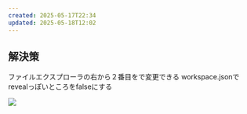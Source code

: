 ```yaml
---
created: 2025-05-17T22:34
updated: 2025-05-18T12:02
---
```

## 解決策
ファイルエクスプローラの右から２番目をで変更できる
workspace.jsonで
revealっぽいところをfalseにする

![](https://i.imgur.com/ZowgDRg.png)


